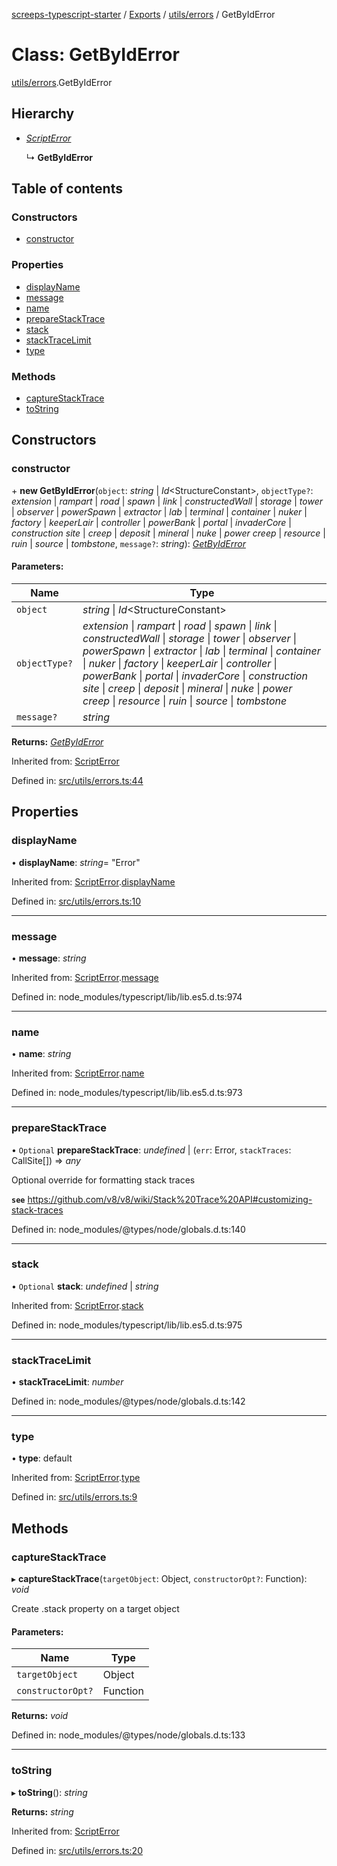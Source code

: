 [screeps-typescript-starter](../README.md) / [Exports](../modules.md) / [utils/errors](../modules/utils_errors.md) / GetByIdError

# Class: GetByIdError

[utils/errors](../modules/utils_errors.md).GetByIdError

## Hierarchy

* [*ScriptError*](utils_errors.scripterror.md)

  ↳ **GetByIdError**

## Table of contents

### Constructors

- [constructor](utils_errors.getbyiderror.md#constructor)

### Properties

- [displayName](utils_errors.getbyiderror.md#displayname)
- [message](utils_errors.getbyiderror.md#message)
- [name](utils_errors.getbyiderror.md#name)
- [prepareStackTrace](utils_errors.getbyiderror.md#preparestacktrace)
- [stack](utils_errors.getbyiderror.md#stack)
- [stackTraceLimit](utils_errors.getbyiderror.md#stacktracelimit)
- [type](utils_errors.getbyiderror.md#type)

### Methods

- [captureStackTrace](utils_errors.getbyiderror.md#capturestacktrace)
- [toString](utils_errors.getbyiderror.md#tostring)

## Constructors

### constructor

\+ **new GetByIdError**(`object`: *string* \| *Id*<StructureConstant\>, `objectType?`: *extension* \| *rampart* \| *road* \| *spawn* \| *link* \| *constructedWall* \| *storage* \| *tower* \| *observer* \| *powerSpawn* \| *extractor* \| *lab* \| *terminal* \| *container* \| *nuker* \| *factory* \| *keeperLair* \| *controller* \| *powerBank* \| *portal* \| *invaderCore* \| *construction site* \| *creep* \| *deposit* \| *mineral* \| *nuke* \| *power creep* \| *resource* \| *ruin* \| *source* \| *tombstone*, `message?`: *string*): [*GetByIdError*](utils_errors.getbyiderror.md)

#### Parameters:

Name | Type |
------ | ------ |
`object` | *string* \| *Id*<StructureConstant\> |
`objectType?` | *extension* \| *rampart* \| *road* \| *spawn* \| *link* \| *constructedWall* \| *storage* \| *tower* \| *observer* \| *powerSpawn* \| *extractor* \| *lab* \| *terminal* \| *container* \| *nuker* \| *factory* \| *keeperLair* \| *controller* \| *powerBank* \| *portal* \| *invaderCore* \| *construction site* \| *creep* \| *deposit* \| *mineral* \| *nuke* \| *power creep* \| *resource* \| *ruin* \| *source* \| *tombstone* |
`message?` | *string* |

**Returns:** [*GetByIdError*](utils_errors.getbyiderror.md)

Inherited from: [ScriptError](utils_errors.scripterror.md)

Defined in: [src/utils/errors.ts:44](https://github.com/Baelyk/screeps/blob/94a340d/src/utils/errors.ts#L44)

## Properties

### displayName

• **displayName**: *string*= "Error"

Inherited from: [ScriptError](utils_errors.scripterror.md).[displayName](utils_errors.scripterror.md#displayname)

Defined in: [src/utils/errors.ts:10](https://github.com/Baelyk/screeps/blob/94a340d/src/utils/errors.ts#L10)

___

### message

• **message**: *string*

Inherited from: [ScriptError](utils_errors.scripterror.md).[message](utils_errors.scripterror.md#message)

Defined in: node_modules/typescript/lib/lib.es5.d.ts:974

___

### name

• **name**: *string*

Inherited from: [ScriptError](utils_errors.scripterror.md).[name](utils_errors.scripterror.md#name)

Defined in: node_modules/typescript/lib/lib.es5.d.ts:973

___

### prepareStackTrace

• `Optional` **prepareStackTrace**: *undefined* \| (`err`: Error, `stackTraces`: CallSite[]) => *any*

Optional override for formatting stack traces

**`see`** https://github.com/v8/v8/wiki/Stack%20Trace%20API#customizing-stack-traces

Defined in: node_modules/@types/node/globals.d.ts:140

___

### stack

• `Optional` **stack**: *undefined* \| *string*

Inherited from: [ScriptError](utils_errors.scripterror.md).[stack](utils_errors.scripterror.md#stack)

Defined in: node_modules/typescript/lib/lib.es5.d.ts:975

___

### stackTraceLimit

• **stackTraceLimit**: *number*

Defined in: node_modules/@types/node/globals.d.ts:142

___

### type

• **type**: default

Inherited from: [ScriptError](utils_errors.scripterror.md).[type](utils_errors.scripterror.md#type)

Defined in: [src/utils/errors.ts:9](https://github.com/Baelyk/screeps/blob/94a340d/src/utils/errors.ts#L9)

## Methods

### captureStackTrace

▸ **captureStackTrace**(`targetObject`: Object, `constructorOpt?`: Function): *void*

Create .stack property on a target object

#### Parameters:

Name | Type |
------ | ------ |
`targetObject` | Object |
`constructorOpt?` | Function |

**Returns:** *void*

Defined in: node_modules/@types/node/globals.d.ts:133

___

### toString

▸ **toString**(): *string*

**Returns:** *string*

Inherited from: [ScriptError](utils_errors.scripterror.md)

Defined in: [src/utils/errors.ts:20](https://github.com/Baelyk/screeps/blob/94a340d/src/utils/errors.ts#L20)
